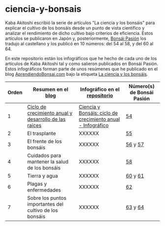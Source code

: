 # ciencia-y-bonsais
Kaba Akitoshi escribió la serie de artículos "La ciencia y los bonsáis" para explicar el cultivo de los bonsáis desde un punto de vista científico y analizar el rendimiento de dicho cultivo bajo criterios de eficiencia. Estos artículos se publicaron en Japón y, posteriormente, [Bonsái Pasión](https://www.mistralbonsai.com/tienda/es/45-bonsai-pasion) los tradujo al castellano y los publicó en 10 números: del 54 al 58, y del 60 al 64.

En este repositorio están los infográficos que he hecho de cada uno de los artículos de Kaba Akitoshi tal y como salieron publicados en Bonsái Pasión. Estos infográficos forman parte de unos resúmenes que he publicado en el blog [AprendiendoBonsai.com](https://aprendiendobonsai.com/) bajo la etiqueta [La ciencia y los bonsáis](https://aprendiendobonsai.com/tag/la-ciencia-y-los-bonsais/).

| Orden | Resumen en el [blog](https://aprendiendobonsai.com/tag/la-ciencia-y-los-bonsais/) | Infográfico en el [repositorio](https://github.com/AprendizBonsai/ciencia-y-bonsais) | Número(s) de Bonsái Pasión |
| --- | --- | --- | --- |
| 1 | [Ciclo de crecimiento anual y desarrollo de las raíces](https://aprendiendobonsai.com/la-ciencia-y-los-bonsais-i-ciclo-de-crecimiento-anual-y-desarrollo-de-las-raices/) | [Ciencia y Bonsáis: ciclo de crecimiento anual - Infográfico](https://github.com/AprendizBonsai/ciencia-y-bonsais/blob/main/Ciencia%20y%20Bons%C3%A1is%20ciclo%20de%20crecimiento%20anual%20-%20Infografico.jpg) | [54](https://www.mistralbonsai.com/tienda/es/bonsai-pasion/2979-n-54-bonsai-pasion) |
| 2 | El trasplante | XXXXXX | [55](https://www.mistralbonsai.com/tienda/es/bonsai-pasion/3439-n-55-bonsai-pasion) |
| 3 | El frente de los bonsáis | XXXXXX | [56](https://www.mistralbonsai.com/tienda/es/bonsai-pasion/3172-n-56-bonsai-pasion) y [57](https://www.mistralbonsai.com/tienda/es/bonsai-pasion/2980-n-57-bonsai-pasion) |
| 4 | Cuidados para mantener la salud de los bonsáis | XXXXXX | [58](https://www.mistralbonsai.com/tienda/es/bonsai-pasion/2981-n-58-bonsai-pasion) |
| 5 | Tierra y agua | XXXXXX | [60](https://www.mistralbonsai.com/tienda/es/bonsai-pasion/2841-n-60-bonsai-pasion) y [61](https://www.mistralbonsai.com/tienda/es/bonsai-pasion/2842-n-61-bonsai-pasion) |
| 6 | Plagas y enfermedades | XXXXXX | [62](https://www.mistralbonsai.com/tienda/es/bonsai-pasion/2843-n-62-bonsai-pasion) |
| 7 | Sobre los puntos importantes del cultivo de los bonsáis | XXXXXX | [63](https://www.mistralbonsai.com/tienda/es/bonsai-pasion/2844-n-63-bonsai-pasion) y [64](https://www.mistralbonsai.com/tienda/es/bonsai-pasion/2845-n-64-bonsai-pasion) |
